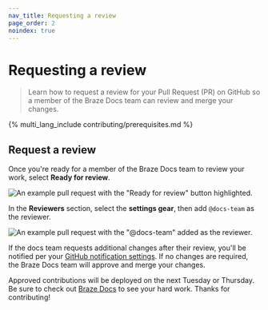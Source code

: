 ```yaml
---
nav_title: Requesting a review
page_order: 2
noindex: true
---
```


# Requesting a review

> Learn how to request a review for your Pull Request (PR) on GitHub so a member of the Braze Docs team can review and merge your changes.

{% multi_lang_include contributing/prerequisites.md %}

## Request a review

Once you're ready for a member of the Braze Docs team to review your work, select **Ready for review**.

![An example pull request with the "Ready for review" button highlighted.]()

In the **Reviewers** section, select the **settings gear**, then add `@docs-team` as the reviewer.

![An example pull request with the "@docs-team" added as the reviewer.]()

If the docs team requests additional changes after their review, you'll be notified per your [GitHub notification settings](https://docs.github.com/en/account-and-profile/managing-subscriptions-and-notifications-on-github/setting-up-notifications/configuring-notifications). If no changes are required, the Braze Docs team will approve and merge your changes.

Approved contributions will be deployed on the next Tuesday or Thursday. Be sure to check out [Braze Docs]() to see your hard work. Thanks for contributing!
